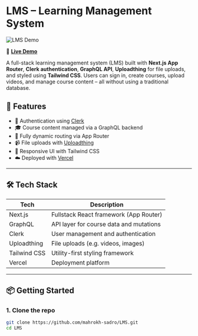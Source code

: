 # LMS – Learning Management System

![LMS Demo](https://mahrokhsadro.netlify.app/images/lms.gif)

🔗 **[Live Demo](https://lms-dxvagm6x8-mahrokhsadros-projects.vercel.app/)**

A full-stack learning management system (LMS) built with **Next.js App Router**, **Clerk authentication**, **GraphQL API**, **Uploadthing** for file uploads, and styled using **Tailwind CSS**. Users can sign in, create courses, upload videos, and manage course content – all without using a traditional database.

## 🚀 Features

- 🔐 Authentication using [Clerk](https://clerk.dev)
- 🎓 Course content managed via a GraphQL backend
- 🧠 Fully dynamic routing via App Router
- 📹 File uploads with [Uploadthing](https://uploadthing.com)
- 💅 Responsive UI with Tailwind CSS
- ☁️ Deployed with [Vercel](https://vercel.com)

---

## 🛠️ Tech Stack

| Tech         | Description                             |
| ------------ | --------------------------------------- |
| Next.js      | Fullstack React framework (App Router)  |
| GraphQL      | API layer for course data and mutations |
| Clerk        | User management and authentication      |
| Uploadthing  | File uploads (e.g. videos, images)      |
| Tailwind CSS | Utility-first styling framework         |
| Vercel       | Deployment platform                     |

---

## 📦 Getting Started

### 1. Clone the repo

```bash
git clone https://github.com/mahrokh-sadro/LMS.git
cd LMS
```
